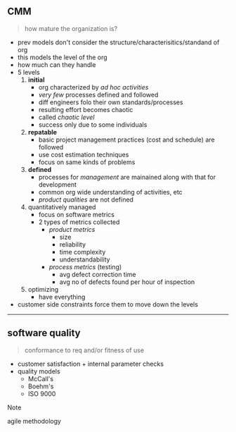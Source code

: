 ## CMM
>how mature the organization is?
- prev models don't consider the structure/characterisitics/standand of org
- this models the level of the org
- how much can they handle
- 5 levels
	1. **initial**
		- org characterized by *ad hoc activities*
		- *very few* processes defined and followed
		- diff engineers folo their own standards/processes
		- resulting effort becomes chaotic
		- called *chaotic level*
		- success only due to some individuals
	2. **repatable**
		- basic project management practices (cost and schedule) are followed
		- use cost estimation techniques
		- focus on same kinds of problems
	3. **defined**
		- processes for *management* are mainained along with that for development
		- common org wide understanding of activities, etc
		- *product qualities* are not defined
	4. quantitatively managed
		- focus on software metrics
		- 2 types of metrics collected
			- *product metrics*
				- size
				- reliability
				- time complexity
				- understandability
			- *process metrics* (testing)
				- avg defect correction time
				- avg no of defects found per hour of inspection
	5. optimizing
		- have everything
- customer side constraints force them to move down the levels

---
## software quality
>conformance to req and/or fitness of use
- customer satisfaction + internal parameter checks
- quality models
	- McCall's
	- Boehm's
	- ISO 9000

> [!NOTE]
> agile methodology
